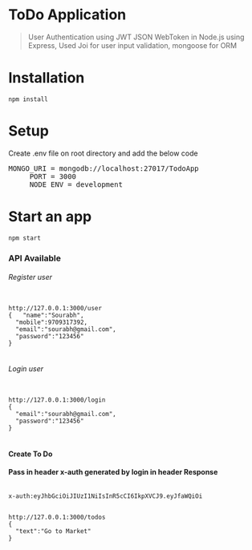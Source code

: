 <h1>ToDo Application</h1>
<blockquote>
<p>User Authentication using JWT JSON WebToken in Node.js using Express, Used Joi for user input validation, mongoose for ORM</p>
</blockquote>
<h1>Installation</h1>
<code>npm install</code>
<h1>Setup</h1>
<p>Create .env file on root directory and add the below code</p>
<pre>MONGO_URI = mongodb://localhost:27017/TodoApp
     PORT = 3000
     NODE_ENV = development</pre>
<h1>Start an app</h2>
<code>npm start</code>
<h3>API Available</h3>
<h6>Register user</h6>
<pre>
<code>
http://127.0.0.1:3000/user
{   "name":"Sourabh",
  "mobile":9709317392,
  "email":"sourabh@gmail.com",
  "password":"123456"
}
</code>
</pre>
<h6>Login user</h6>
<pre>
<code>
http://127.0.0.1:3000/login
{
  "email":"sourabh@gmail.com",
  "password":"123456"
}
</code>
</pre>
<h4>Create To Do</h6>
<h4>Pass in header x-auth generated by login in header Response</h6>
<pre><code>
x-auth:eyJhbGciOiJIUzI1NiIsInR5cCI6IkpXVCJ9.eyJfaWQiOi</code></pre>
<pre>
<code>
http://127.0.0.1:3000/todos
{
  "text":"Go to Market"
}
</code>
</pre>
